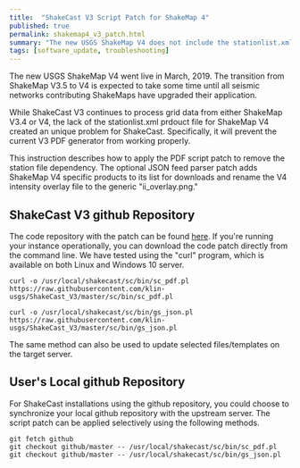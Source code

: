 ```yaml
---
title:  "ShakeCast V3 Script Patch for ShakeMap 4"
published: true
permalink: shakemap4_v3_patch.html
summary: "The new USGS ShakeMap V4 does not include the stationlist.xml prdouct file.  It will prevent the current V3 PDF generator from working properly. This patch instruction is crucial for ShakeCast systems with the PDF report attached to notifications."
tags: [software_update, troubleshooting]
---
```


The new USGS ShakeMap V4 went live in March, 2019.  The transition from ShakeMap V3.5 to V4 is expected to take some time until all seismic networks contributing ShakeMaps have upgraded their application.

While ShakeCast V3 continues to process grid data from either ShakeMap V3.4 or V4, the lack of the stationlist.xml prdouct file for ShakeMap V4 created an unique problem for ShakeCast.  Specifically, it will prevent the current V3 PDF generator from working properly.  

This instruction describes how to apply the PDF script patch to remove the station file dependency. The optional JSON feed parser patch adds ShakeMap V4 specific products to its list for downloads and rename the V4 intensity overlay file to the generic "ii_overlay.png."





## ShakeCast V3 github Repository 
The code repository with the patch can be found [here](https://github.com/klin-usgs/ShakeCast_V3). If you're running your instance operationally, you can download the code patch directly from the command line. We have tested using the "curl" program, which is available on both Linux and Windows 10 server.

```
curl -o /usr/local/shakecast/sc/bin/sc_pdf.pl https://raw.githubusercontent.com/klin-usgs/ShakeCast_V3/master/sc/bin/sc_pdf.pl

curl -o /usr/local/shakecast/sc/bin/gs_json.pl https://raw.githubusercontent.com/klin-usgs/ShakeCast_V3/master/sc/bin/gs_json.pl
```

The same method can also be used to update selected files/templates on the target server.

## User's Local github Repository
For ShakeCast installations using the github repository, you could choose to synchronize your local github repository with the upstream server.  The script patch can be applied selectively using the following methods.

```
git fetch github
git checkout github/master -- /usr/local/shakecast/sc/bin/sc_pdf.pl
git checkout github/master -- /usr/local/shakecast/sc/bin/gs_json.pl
```
